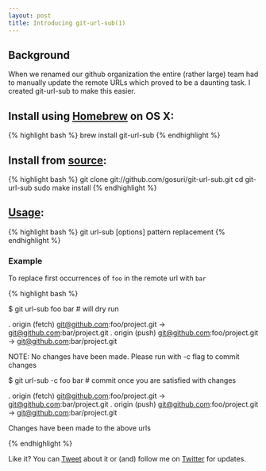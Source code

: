 ```yaml
---
layout: post
title: Introducing git-url-sub(1)
---
```


Background
----------

When we renamed our github organization the entire (rather large) team had to manually update the remote URLs which proved to be a daunting task. I created git-url-sub to make this easier.

Install using [Homebrew](http://mxcl.github.com/homebrew) on OS X:
-----------------------------------------------------------------

{% highlight bash %}
brew install git-url-sub
{% endhighlight %}

Install from [source](https://github.com/gosuri/git-url-sub):
------------------------------------------------------------

{% highlight bash %}
git clone git://github.com/gosuri/git-url-sub.git
cd git-url-sub
sudo make install
{% endhighlight %}

[Usage](http://gregosuri.com/git-url-sub):
------------------------------------------

{% highlight bash %}
git url-sub [options] pattern replacement
{% endhighlight %}

### Example

To replace first occurrences of ```foo``` in the remote url with ```bar```

{% highlight bash %}

$ git url-sub foo bar # will dry run

. origin (fetch) git@github.com:foo/project.git -> git@github.com:bar/project.git
. origin (push)  git@github.com:foo/project.git -> git@github.com:bar/project.git

NOTE: No changes have been made. Please run with -c flag to commit changes

$ git url-sub -c foo bar # commit once you are satisfied with changes

. origin (fetch) git@github.com:foo/project.git -> git@github.com:bar/project.git
. origin (push)  git@github.com:foo/project.git -> git@github.com:bar/project.git

Changes have been made to the above urls

{% endhighlight %}

Like it? You can [Tweet](http://twitter.com/intent/tweet?source=webclient&text=RT+%40kn0tch+%22Introducing+git-url-sub%281%29+url+-+Recursively+substitutes+remote+URLs+for+multiple+repositories+http%3A%2F%2Fgregosuri.com%2F2011%2F08%2F22%2Fgit-sub-announcement.html%22) about it or (and) follow me on [Twitter](http://twitter.com/kn0tch) for updates.


